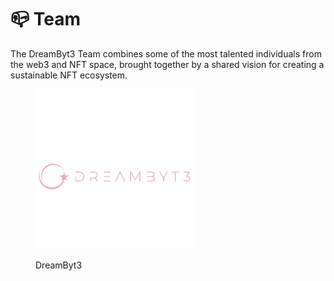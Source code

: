 # 📪 Team

The DreamByt3 Team combines some of the most talented individuals from the web3 and NFT space, brought together by a shared vision for creating a sustainable NFT ecosystem.

<figure><img src="../.gitbook/assets/Black DB.png" alt=""><figcaption><p>DreamByt3</p></figcaption></figure>
